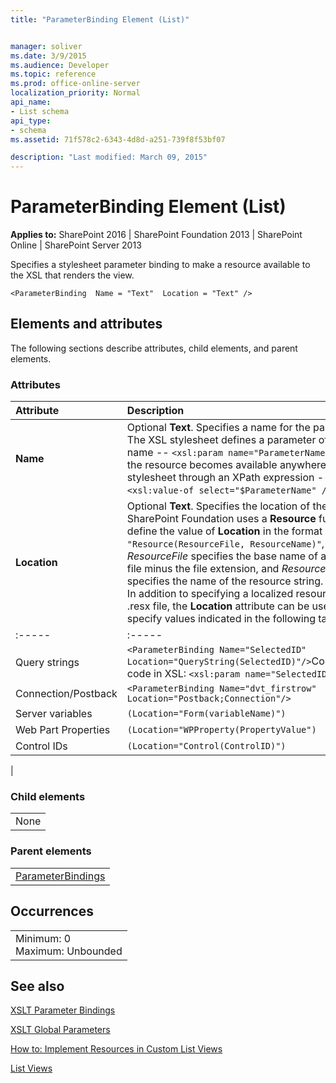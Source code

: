 ```yaml
---
title: "ParameterBinding Element (List)"


manager: soliver
ms.date: 3/9/2015
ms.audience: Developer
ms.topic: reference
ms.prod: office-online-server
localization_priority: Normal
api_name:
- List schema
api_type:
- schema
ms.assetid: 71f578c2-6343-4d8d-a251-739f8f53bf07

description: "Last modified: March 09, 2015"
---
```


# ParameterBinding Element (List)

 
  
 **Applies to:** SharePoint 2016 | SharePoint Foundation 2013 | SharePoint Online | SharePoint Server 2013
  
Specifies a stylesheet parameter binding to make a resource available to the XSL that renders the view. 
  
```VB.net
<ParameterBinding  Name = "Text"  Location = "Text" />
```

## Elements and attributes

The following sections describe attributes, child elements, and parent elements.

### Attributes

|**Attribute**|**Description**|
|:-----|:-----|
|**Name** <br/> |Optional **Text**. Specifies a name for the parameter. The XSL stylesheet defines a parameter of the same name --  `<xsl:param name="ParameterName"/>` -- and the resource becomes available anywhere in the stylesheet through an XPath expression --  `<xsl:value-of select="$ParameterName" />`.  <br/> |
|**Location** <br/> |Optional **Text**. Specifies the location of the resource. SharePoint Foundation uses a **Resource** function to define the value of **Location** in the format  `Location = "Resource(ResourceFile, ResourceName)"`, where  _ResourceFile_ specifies the base name of a resource file minus the file extension, and  _ResourceName_ specifies the name of the resource string.  <br/> In addition to specifying a localized resource in a .resx file, the **Location** attribute can be used to specify values indicated in the following table.  <br/> |**Context**|**Format**|
|:-----|:-----|
|Query strings  <br/> | `<ParameterBinding Name="SelectedID" Location="QueryString(SelectedID)"/>`Corresponding code in XSL:  `<xsl:param name="SelectedID"/>` <br/> |
|Connection/Postback  <br/> | `<ParameterBinding Name="dvt_firstrow" Location="Postback;Connection"/>` <br/> |
|Server variables  <br/> | `(Location="Form(variableName)")` <br/> |
|Web Part Properties  <br/> | `(Location="WPProperty(PropertyValue")` <br/> |
|Control IDs  <br/> | `(Location="Control(ControlID)")` <br/> |
   
|
   
### Child elements

||
|:-----|
|None |
   
### Parent elements

||
|:-----|
|[ParameterBindings](parameterbindings-element-list.md)|
   
## Occurrences

||
|:-----|
|Minimum: 0  <br/> Maximum: Unbounded  <br/> |
   
## See also



[XSLT Parameter Bindings](http://msdn.microsoft.com/library/0e63af9c-c94b-4425-8b93-989dad1dd49d%28Office.15%29.aspx)
  
[XSLT Global Parameters](http://msdn.microsoft.com/library/13abde86-c820-42bd-863a-c9c8829255a6%28Office.15%29.aspx)
  
[How to: Implement Resources in Custom List Views](http://msdn.microsoft.com/library/f8a01a0b-0538-4c4a-b2af-30c3f7f1ff4b%28Office.15%29.aspx)
  
[List Views](http://msdn.microsoft.com/library/43e6ba7e-eddb-418a-a570-c0815016fc17%28Office.15%29.aspx)

